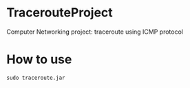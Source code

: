 # TracerouteProject
Computer Networking project: traceroute using ICMP protocol

# How to use
`sudo traceroute.jar`
